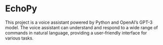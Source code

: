 # EchoPy
This project is a voice assistant powered by Python and OpenAI’s GPT-3 model. The voice assistant can understand and respond to a wide range of commands in natural language, providing a user-friendly interface for various tasks.
